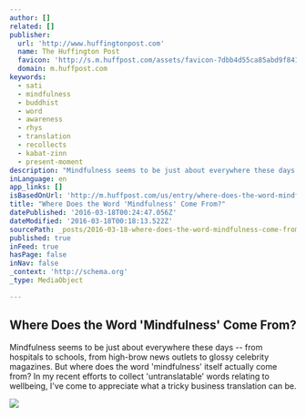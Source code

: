 ```yaml
---
author: []
related: []
publisher:
  url: 'http://www.huffingtonpost.com'
  name: The Huffington Post
  favicon: 'http://s.m.huffpost.com/assets/favicon-7dbb4d55ca85abd9f84197a1c3525e38.ico'
  domain: m.huffpost.com
keywords:
  - sati
  - mindfulness
  - buddhist
  - word
  - awareness
  - rhys
  - translation
  - recollects
  - kabat-zinn
  - present-moment
description: "Mindfulness seems to be just about everywhere these days -- from hospitals to schools, from high-brow news outlets to glossy celebrity magazines. But where does the word 'mindfulness' itself actually come from? In my recent efforts to collect 'untranslatable' words relating to wellbeing, I've come to appreciate what a tricky business translation can be."
inLanguage: en
app_links: []
isBasedOnUrl: 'http://m.huffpost.com/us/entry/where-does-the-word-mindfulness-come-from_b_9470546.html'
title: "Where Does the Word 'Mindfulness' Come From?"
datePublished: '2016-03-18T00:24:47.056Z'
dateModified: '2016-03-18T00:18:13.522Z'
sourcePath: _posts/2016-03-18-where-does-the-word-mindfulness-come-from.md
published: true
inFeed: true
hasPage: false
inNav: false
_context: 'http://schema.org'
_type: MediaObject

---
```

<article style=""><h1>Where Does the Word 'Mindfulness' Come From?</h1><p>Mindfulness seems to be just about everywhere these days -- from hospitals to schools, from high-brow news outlets to glossy celebrity magazines. But where does the word 'mindfulness' itself actually come from? In my recent efforts to collect 'untranslatable' words relating to wellbeing, I've come to appreciate what a tricky business translation can be.</p><img src="http://i.huffpost.com/gen/4115962/images/n-MINDFULNESS-628x314.jpg" /></article>